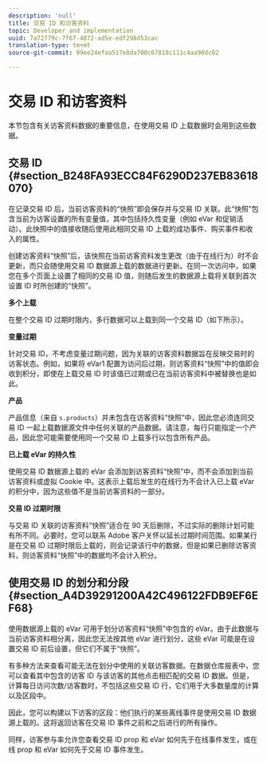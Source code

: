 ```yaml
---
description: 'null'
title: 交易 ID 和访客资料
topic: Developer and implementation
uuid: 7a72779c-7f67-4872-ad5e-edf298d53cac
translation-type: tm+mt
source-git-commit: 99ee24efaa517e8da700c67818c111c4aa90dc02

---
```



# 交易 ID 和访客资料

本节包含有关访客资料数据的重要信息，在使用交易 ID 上载数据时会用到这些数据。

## 交易 ID {#section_B248FA93ECC84F6290D237EB83618070}

在记录交易 ID 后，当前访客资料的“快照”即会保存并与交易 ID 关联。此“快照”包含当前为访客设置的所有变量值，其中包括持久性变量（例如 eVar 和促销活动）。此快照中的值接收随后使用此相同交易 ID 上载的成功事件、购买事件和收入的属性。

创建访客资料“快照”后，该快照在当前访客资料发生更改（由于在线行为）时不会更新，而只会随使用交易 ID 数据源上载的数据进行更新。在同一次访问中，如果您在多个页面上设置了相同的交易 ID 值，则随后发生的数据源上载将关联到首次设置 ID 时所创建的“快照”。

**多个上载**

在整个交易 ID 过期时限内，多行数据可以上载到同一个交易 ID（如下所示）。

**变量过期**

针对交易 ID，不考虑变量过期问题，因为关联的访客资料数据旨在反映交易时的访客状态。例如，如果将 eVar1 配置为访问后过期，则访客资料“快照”中的值即会收到积分，即使在上载交易 ID 时该值已过期或已在当前访客资料中被替换也是如此。

**产品**

产品信息（来自 `s.products`）并未包含在访客资料“快照”中，因此您必须连同交易 ID 一起上载数据源文件中任何关联的产品数据。请注意，每行只能指定一个产品，因此您可能需要使用同一个交易 ID 上载多行以包含所有产品。

**已上载 eVar 的持久性**

使用交易 ID 数据源上载的 eVar 会添加到访客资料“快照”中，而不会添加到当前访客资料或虚拟 Cookie 中。这表示上载后发生的在线行为不会计入已上载 eVar 的积分中，因为这些值不是当前访客资料的一部分。

**交易 ID 过期时限**

与交易 ID 关联的访客资料“快照”适合在 90 天后删除，不过实际的删除计划可能有所不同。必要时，您可以联系 Adobe 客户关怀以延长过期时间范围。如果某行是在交易 ID 过期时限后上载的，则会记录该行中的数据，但是如果已删除访客资料，则访客资料“快照”中的数据均不会计入积分。

## 使用交易 ID 的划分和分段 {#section_A4D39291200A42C496122FDB9EF6EF68}

使用数据源上载的 eVar 可用于划分访客资料“快照”中包含的 eVar。由于此数据与当前访客资料相分离，因此您无法按其他 eVar 进行划分，这些 eVar 可能是在设置交易 ID 前后设置，但它们不属于“快照”。

有多种方法来查看可能无法在划分中使用的关联访客数据。在数据仓库报表中，您可以查看其中包含的访客 ID 与该访客的其他点击相匹配的交易 ID 数据。但是，计算每日访问次数/访客数时，不包括这些交易 ID 行，它们用于大多数量度的计算以及区段中。

因此，您可以构建以下访客的区段：他们执行的某些离线事件是使用交易 ID 数据源上载的。这将返回访客在交易 ID 事件之前和之后进行的所有操作。

同样，访客参与率允许您查看交易 ID prop 和 eVar 如何先于在线事件发生，或在线 prop 和 eVar 如何先于交易 ID 事件发生。
